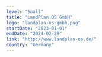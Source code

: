```yaml
---
level: "Small"
title: "LandPlan OS GmbH"
logo: "landplan-os-gmbh.png"
startDate: "2023-01-01"
endDate: "2024-02-29"
link: "http://www.landplan-os.de/"
country: "Germany"
---
```

